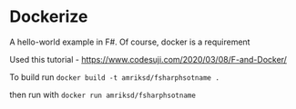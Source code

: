 # Dockerize

A hello-world example in F#. Of course, docker is a requirement

Used this tutorial - https://www.codesuji.com/2020/03/08/F-and-Docker/

To build run `docker build -t amriksd/fsharphsotname .`

then run with `docker run amriksd/fsharphsotname`
